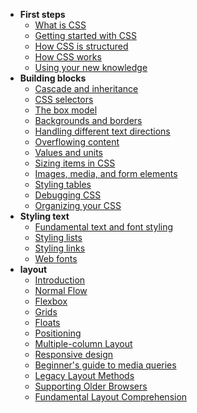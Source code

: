 - **First steps**
  - [What is CSS](FrontEnd/CSS/What_is_CSS.md)
  - [Getting started with CSS](Getting_started_with_CSS)
  - [How CSS is structured](How_CSS_is_structured)
  - [How CSS works](How_CSS_works)
  - [Using your new knowledge](Using_your_new_knowledge)
- **Building blocks**
  - [Cascade and inheritance](Cascade_and_inheritance)
  - [CSS selectors](CSS_selectors)
  - [The box model](The_box_model)
  - [Backgrounds and borders](Backgrounds_and_borders)
  - [Handling different text directions](Handling_different_text_directions)
  - [Overflowing content](Overflowing_content)
  - [Values and units](Values_and_units)
  - [Sizing items in CSS](Sizing_items_in_CSS)
  - [Images, media, and form elements](Images,media,and_form_elements)
  - [Styling tables](Styling_tables)
  - [Debugging CSS](Debugging_CSS)
  - [Organizing your CSS](Organizing_your_CSS)
- **Styling text**
  - [Fundamental text and font styling](Fundamental_text_and_font_styling)
  - [Styling lists](Styling_lists)
  - [Styling links](Styling_links)
  - [Web fonts](Web_fonts)
- **layout**
  - [Introduction](Introduction)
  - [Normal Flow](Normal_Flow)
  - [Flexbox](Flexbox)
  - [Grids](Grids)
  - [Floats](Floats)
  - [Positioning](Positioning)
  - [Multiple-column Layout](Multiple-column_Layout)
  - [Responsive design](Responsive_design)
  - [Beginner's guide to media queries](Beginner's_guide_to_media_queries)
  - [Legacy Layout Methods](Legacy_Layout_Methods)
  - [Supporting Older Browsers](Supporting_Older_Browsers)
  - [Fundamental Layout Comprehension](Fundamental_Layout_Comprehension)